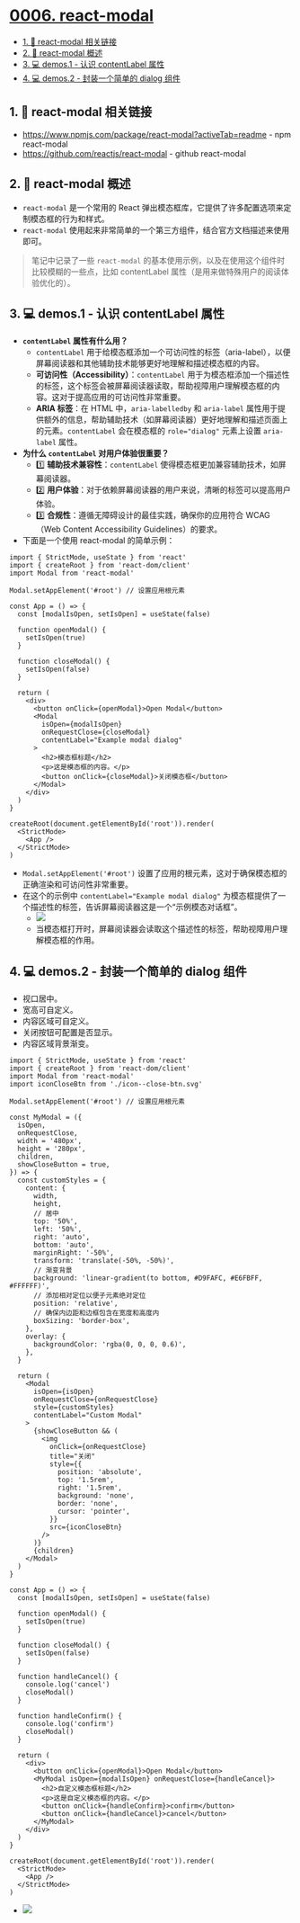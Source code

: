 # [0006. react-modal](https://github.com/Tdahuyou/TNotes.react/tree/main/notes/0006.%20react-modal)

<!-- region:toc -->
- [1. 🔗 react-modal 相关链接](#1--react-modal-相关链接)
- [2. 📒 react-modal 概述](#2--react-modal-概述)
- [3. 💻 demos.1 - 认识 contentLabel 属性](#3--demos1---认识-contentlabel-属性)
- [4. 💻 demos.2 - 封装一个简单的 dialog 组件](#4--demos2---封装一个简单的-dialog-组件)
<!-- endregion:toc -->

## 1. 🔗 react-modal 相关链接

- https://www.npmjs.com/package/react-modal?activeTab=readme - npm react-modal
- https://github.com/reactjs/react-modal - github react-modal

## 2. 📒 react-modal 概述

- `react-modal` 是一个常用的 React 弹出模态框库，它提供了许多配置选项来定制模态框的行为和样式。
- `react-modal` 使用起来非常简单的一个第三方组件，结合官方文档描述来使用即可。

> 笔记中记录了一些 `react-modal` 的基本使用示例，以及在使用这个组件时比较模糊的一些点，比如 contentLabel 属性（是用来做特殊用户的阅读体验优化的）。

## 3. 💻 demos.1 - 认识 contentLabel 属性

- **`contentLabel` 属性有什么用？**
  - `contentLabel` 用于给模态框添加一个可访问性的标签（aria-label），以便屏幕阅读器和其他辅助技术能够更好地理解和描述模态框的内容。
  - **可访问性（Accessibility）**：`contentLabel` 用于为模态框添加一个描述性的标签，这个标签会被屏幕阅读器读取，帮助视障用户理解模态框的内容。这对于提高应用的可访问性非常重要。
  - **ARIA 标签**：在 HTML 中，`aria-labelledby` 和 `aria-label` 属性用于提供额外的信息，帮助辅助技术（如屏幕阅读器）更好地理解和描述页面上的元素。`contentLabel` 会在模态框的 `role="dialog"` 元素上设置 `aria-label` 属性。
- **为什么 `contentLabel` 对用户体验很重要？**
  - 1️⃣ **辅助技术兼容性**：`contentLabel` 使得模态框更加兼容辅助技术，如屏幕阅读器。
  - 2️⃣ **用户体验**：对于依赖屏幕阅读器的用户来说，清晰的标签可以提高用户体验。
  - 3️⃣ **合规性**：遵循无障碍设计的最佳实践，确保你的应用符合 WCAG（Web Content Accessibility Guidelines）的要求。
- 下面是一个使用 react-modal 的简单示例：

```jsx{5,24}
import { StrictMode, useState } from 'react'
import { createRoot } from 'react-dom/client'
import Modal from 'react-modal'

Modal.setAppElement('#root') // 设置应用根元素

const App = () => {
  const [modalIsOpen, setIsOpen] = useState(false)

  function openModal() {
    setIsOpen(true)
  }

  function closeModal() {
    setIsOpen(false)
  }

  return (
    <div>
      <button onClick={openModal}>Open Modal</button>
      <Modal
        isOpen={modalIsOpen}
        onRequestClose={closeModal}
        contentLabel="Example modal dialog"
      >
        <h2>模态框标题</h2>
        <p>这是模态框的内容。</p>
        <button onClick={closeModal}>关闭模态框</button>
      </Modal>
    </div>
  )
}

createRoot(document.getElementById('root')).render(
  <StrictMode>
    <App />
  </StrictMode>
)
```

- `Modal.setAppElement('#root')` 设置了应用的根元素，这对于确保模态框的正确渲染和可访问性非常重要。
- 在这个的示例中 `contentLabel="Example modal dialog"` 为模态框提供了一个描述性的标签，告诉屏幕阅读器这是一个“示例模态对话框”。
  - ![](assets/2025-02-13-15-06-11.png)
  - 当模态框打开时，屏幕阅读器会读取这个描述性的标签，帮助视障用户理解模态框的作用。

## 4. 💻 demos.2 - 封装一个简单的 dialog 组件

- 视口居中。
- 宽高可自定义。
- 内容区域可自定义。
- 关闭按钮可配置是否显示。
- 内容区域背景渐变。

```jsx{43}
import { StrictMode, useState } from 'react'
import { createRoot } from 'react-dom/client'
import Modal from 'react-modal'
import iconCloseBtn from './icon--close-btn.svg'

Modal.setAppElement('#root') // 设置应用根元素

const MyModal = ({
  isOpen,
  onRequestClose,
  width = '480px',
  height = '280px',
  children,
  showCloseButton = true,
}) => {
  const customStyles = {
    content: {
      width,
      height,
      // 居中
      top: '50%',
      left: '50%',
      right: 'auto',
      bottom: 'auto',
      marginRight: '-50%',
      transform: 'translate(-50%, -50%)',
      // 渐变背景
      background: 'linear-gradient(to bottom, #D9FAFC, #E6FBFF, #FFFFFF)',
      // 添加相对定位以便子元素绝对定位
      position: 'relative',
      // 确保内边距和边框包含在宽度和高度内
      boxSizing: 'border-box',
    },
    overlay: {
      backgroundColor: 'rgba(0, 0, 0, 0.6)',
    },
  }

  return (
    <Modal
      isOpen={isOpen}
      onRequestClose={onRequestClose}
      style={customStyles}
      contentLabel="Custom Modal"
    >
      {showCloseButton && (
        <img
          onClick={onRequestClose}
          title="关闭"
          style={{
            position: 'absolute',
            top: '1.5rem',
            right: '1.5rem',
            background: 'none',
            border: 'none',
            cursor: 'pointer',
          }}
          src={iconCloseBtn}
        />
      )}
      {children}
    </Modal>
  )
}

const App = () => {
  const [modalIsOpen, setIsOpen] = useState(false)

  function openModal() {
    setIsOpen(true)
  }

  function closeModal() {
    setIsOpen(false)
  }

  function handleCancel() {
    console.log('cancel')
    closeModal()
  }

  function handleConfirm() {
    console.log('confirm')
    closeModal()
  }

  return (
    <div>
      <button onClick={openModal}>Open Modal</button>
      <MyModal isOpen={modalIsOpen} onRequestClose={handleCancel}>
        <h2>自定义模态框标题</h2>
        <p>这是自定义模态框的内容。</p>
        <button onClick={handleConfirm}>confirm</button>
        <button onClick={handleCancel}>cancel</button>
      </MyModal>
    </div>
  )
}

createRoot(document.getElementById('root')).render(
  <StrictMode>
    <App />
  </StrictMode>
)
```

- ![](assets/2024-12-17-18-02-48.png)
